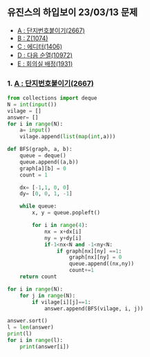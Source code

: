 ## 유진스의 하입보이 23/03/13 문제
- [A : 단지번호붙이기(2667)](https://www.acmicpc.net/problem/2667)
- [B : Z(1074)](https://www.acmicpc.net/problem/1074)  
- [C : 에디터(1406)](https://www.acmicpc.net/problem/1406)  
- [D : 다음 순열(10972)](https://www.acmicpc.net/problem/10972)  
- [E : 회의실 배정(1931)](https://www.acmicpc.net/problem/1931) 

### 1. [A : 단지번호붙이기(2667)](https://www.acmicpc.net/problem/2667)

```python
from collections import deque
N = int(input())
vilage = []
answer= []
for i in range(N):
    a= input()
    vilage.append(list(map(int,a)))

def BFS(graph, a, b):
    queue = deque()
    queue.append((a,b))
    graph[a][b] = 0
    count = 1

    dx= [-1,1, 0, 0]
    dy= [0, 0, 1, -1]

    while queue:
        x, y = queue.popleft()

        for i in range(4):
            nx = x+dx[i]
            ny = y+dy[i]
            if-1<nx<N and -1<ny<N:
                if graph[nx][ny] ==1:
                    graph[nx][ny] = 0
                    queue.append((nx,ny))
                    count+=1
    return count

for i in range(N):
    for j in range(N):
        if vilage[i][j]==1:
            answer.append(BFS(vilage, i, j))

answer.sort()
l = len(answer)
print(l)
for i in range(l):
    print(answer[i])
```

